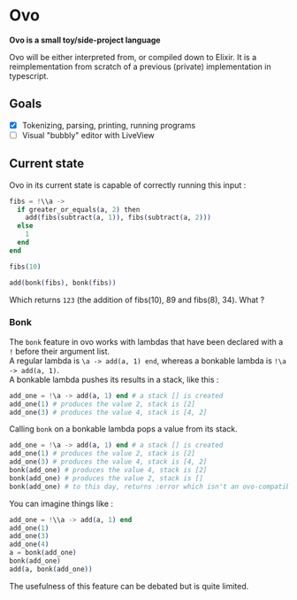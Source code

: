 # Ovo

**Ovo is a small toy/side-project language**

Ovo will be either interpreted from, or compiled down to Elixir.
It is a reimplementation from scratch of a previous (private) implementation in typescript.

## Goals

- [x] Tokenizing, parsing, printing, running programs
- [ ] Visual "bubbly" editor with LiveView

## Current state

Ovo in its current state is capable of correctly running this input :

```elixir
fibs = !\\a ->
  if greater_or_equals(a, 2) then
    add(fibs(subtract(a, 1)), fibs(subtract(a, 2)))
  else
    1
  end
end

fibs(10)

add(bonk(fibs), bonk(fibs))
```

Which returns `123` (the addition of fibs(10), 89 and fibs(8), 34). What ?


### Bonk

The `bonk` feature in ovo works with lambdas that have been declared with a `!` before their argument list.  
A regular lambda is  `\a -> add(a, 1) end`, whereas a bonkable lambda is `!\a -> add(a, 1)`.  
A bonkable lambda pushes its results in a stack, like this :  

```elixir
add_one = !\a -> add(a, 1) end # a stack [] is created
add_one(1) # produces the value 2, stack is [2]
add_one(3) # produces the value 4, stack is [4, 2]
```

Calling `bonk` on a bonkable lambda pops a value from its stack.  

```elixir
add_one = !\a -> add(a, 1) end # a stack [] is created
add_one(1) # produces the value 2, stack is [2]
add_one(3) # produces the value 4, stack is [4, 2]
bonk(add_one) # produces the value 4, stack is [2]
bonk(add_one) # produces the value 2, stack is []
bonk(add_one) # to this day, returns :error which isn't an ovo-compatible value
```

You can imagine things like :  

```elixir
add_one = !\\a -> add(a, 1) end
add_one(1)
add_one(3)
add_one(4)
a = bonk(add_one)
bonk(add_one)
add(a, bonk(add_one))
```

The usefulness of this feature can be debated but is quite limited.

